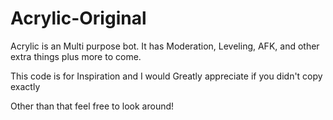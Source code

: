 # Acrylic-Original
Acrylic is an Multi purpose bot. It has Moderation, Leveling, AFK, and other extra things plus more to come.

This code is for Inspiration and I would Greatly appreciate if you didn't copy exactly

Other than that feel free to look around!
